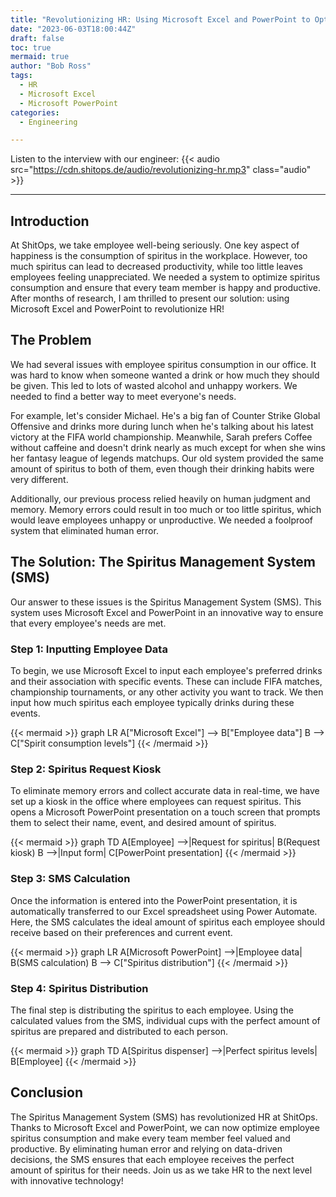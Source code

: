 ```yaml
---
title: "Revolutionizing HR: Using Microsoft Excel and PowerPoint to Optimize Employee Spiritus Consumption"
date: "2023-06-03T18:00:44Z"
draft: false
toc: true
mermaid: true
author: "Bob Ross"
tags:
  - HR
  - Microsoft Excel
  - Microsoft PowerPoint
categories:
  - Engineering

---
```


Listen to the interview with our engineer: {{< audio src="https://cdn.shitops.de/audio/revolutionizing-hr.mp3" class="audio" >}}

---

## Introduction

At ShitOps, we take employee well-being seriously. One key aspect of happiness is the consumption of spiritus in the workplace. However, too much spiritus can lead to decreased productivity, while too little leaves employees feeling unappreciated. We needed a system to optimize spiritus consumption and ensure that every team member is happy and productive. After months of research, I am thrilled to present our solution: using Microsoft Excel and PowerPoint to revolutionize HR!

## The Problem

We had several issues with employee spiritus consumption in our office. It was hard to know when someone wanted a drink or how much they should be given. This led to lots of wasted alcohol and unhappy workers. We needed to find a better way to meet everyone's needs.

For example, let's consider Michael. He's a big fan of Counter Strike Global Offensive and drinks more during lunch when he's talking about his latest victory at the FIFA world championship. Meanwhile, Sarah prefers Coffee without caffeine and doesn't drink nearly as much except for when she wins her fantasy league of legends matchups. Our old system provided the same amount of spiritus to both of them, even though their drinking habits were very different.

Additionally, our previous process relied heavily on human judgment and memory. Memory errors could result in too much or too little spiritus, which would leave employees unhappy or unproductive. We needed a foolproof system that eliminated human error.

## The Solution: The Spiritus Management System (SMS)

Our answer to these issues is the Spiritus Management System (SMS). This system uses Microsoft Excel and PowerPoint in an innovative way to ensure that every employee's needs are met.

### Step 1: Inputting Employee Data

To begin, we use Microsoft Excel to input each employee's preferred drinks and their association with specific events. These can include FIFA matches, championship tournaments, or any other activity you want to track. We then input how much spiritus each employee typically drinks during these events.

{{< mermaid >}}
graph LR
A["Microsoft Excel"] --> B["Employee data"]
B --> C["Spirit consumption levels"]
{{< /mermaid >}}

### Step 2: Spiritus Request Kiosk

To eliminate memory errors and collect accurate data in real-time, we have set up a kiosk in the office where employees can request spiritus. This opens a Microsoft PowerPoint presentation on a touch screen that prompts them to select their name, event, and desired amount of spiritus.

{{< mermaid >}}
graph TD
A[Employee] -->|Request for spiritus| B(Request kiosk)
B -->|Input form| C[PowerPoint presentation]
{{< /mermaid >}}

### Step 3: SMS Calculation

Once the information is entered into the PowerPoint presentation, it is automatically transferred to our Excel spreadsheet using Power Automate. Here, the SMS calculates the ideal amount of spiritus each employee should receive based on their preferences and current event.

{{< mermaid >}}
graph LR
A[Microsoft PowerPoint] -->|Employee data| B(SMS calculation)
B --> C["Spiritus distribution"]
{{< /mermaid >}}

### Step 4: Spiritus Distribution

The final step is distributing the spiritus to each employee. Using the calculated values from the SMS, individual cups with the perfect amount of spiritus are prepared and distributed to each person.

{{< mermaid >}}
graph TD
A[Spiritus dispenser] -->|Perfect spiritus levels| B[Employee]
{{< /mermaid >}}

## Conclusion

The Spiritus Management System (SMS) has revolutionized HR at ShitOps. Thanks to Microsoft Excel and PowerPoint, we can now optimize employee spiritus consumption and make every team member feel valued and productive. By eliminating human error and relying on data-driven decisions, the SMS ensures that each employee receives the perfect amount of spiritus for their needs. Join us as we take HR to the next level with innovative technology!
